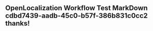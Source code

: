 <properties
ms.topic="hero-topic"
ms.test1="hero-topic"
ms.test2="test"/>

## OpenLocalization Workflow Test MarkDown cdbd7439-aadb-45c0-b57f-386b831c0cc2 thanks!
